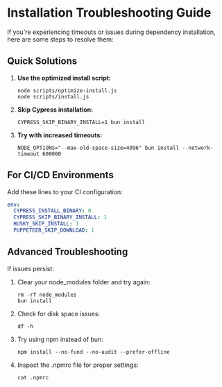 
# Installation Troubleshooting Guide

If you're experiencing timeouts or issues during dependency installation, here are some steps to resolve them:

## Quick Solutions

1. **Use the optimized install script:**
   ```
   node scripts/optimize-install.js
   node scripts/install.js
   ```

2. **Skip Cypress installation:**
   ```
   CYPRESS_SKIP_BINARY_INSTALL=1 bun install
   ```

3. **Try with increased timeouts:**
   ```
   NODE_OPTIONS="--max-old-space-size=4096" bun install --network-timeout 600000
   ```

## For CI/CD Environments

Add these lines to your CI configuration:

```yaml
env:
  CYPRESS_INSTALL_BINARY: 0
  CYPRESS_SKIP_BINARY_INSTALL: 1
  HUSKY_SKIP_INSTALL: 1
  PUPPETEER_SKIP_DOWNLOAD: 1
```

## Advanced Troubleshooting

If issues persist:

1. Clear your node_modules folder and try again:
   ```
   rm -rf node_modules
   bun install
   ```

2. Check for disk space issues:
   ```
   df -h
   ```

3. Try using npm instead of bun:
   ```
   npm install --no-fund --no-audit --prefer-offline
   ```

4. Inspect the .npmrc file for proper settings:
   ```
   cat .npmrc
   ```
